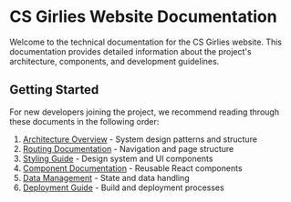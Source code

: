 # CS Girlies Website Documentation

Welcome to the technical documentation for the CS Girlies website. This documentation provides detailed information about the project's architecture, components, and development guidelines.

## Getting Started

For new developers joining the project, we recommend reading through these documents in the following order:

1. [Architecture Overview](./architecture.md) - System design patterns and structure
2. [Routing Documentation](./routing.md) - Navigation and page structure
3. [Styling Guide](./styling.md) - Design system and UI components
4. [Component Documentation](./components/README.md) - Reusable React components
5. [Data Management](./data-management.md) - State and data handling
6. [Deployment Guide](./deployment.md) - Build and deployment processes
